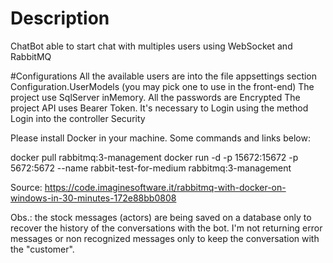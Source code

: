 # Description
ChatBot able to start chat with multiples users using WebSocket and RabbitMQ

#Configurations
All the available users are into the file appsettings section Configuration.UserModels (you may pick one to use in the front-end)
The project use SqlServer inMemory. All the passwords are Encrypted
The project API uses Bearer Token. It's necessary to Login using the method Login into the controller Security

Please install Docker in your machine. Some commands and links below:

docker pull rabbitmq:3-management
docker run -d -p 15672:15672 -p 5672:5672 --name rabbit-test-for-medium rabbitmq:3-management

Source: https://code.imaginesoftware.it/rabbitmq-with-docker-on-windows-in-30-minutes-172e88bb0808


Obs.: the stock messages (actors) are being saved on a database only to recover the history of the conversations with the bot.
I'm not returning error messages or non recognized messages only to keep the conversation with the "customer".

